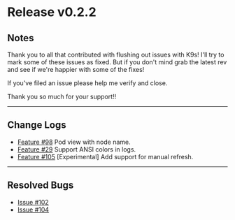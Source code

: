 # Release v0.2.2

## Notes

Thank you to all that contributed with flushing out issues with K9s! I'll try
to mark some of these issues as fixed. But if you don't mind grab the latest
rev and see if we're happier with some of the fixes!

If you've filed an issue please help me verify and close.

Thank you so much for your support!!

---

## Change Logs

+ [Feature #98](https://github.com/kswapd/k9s/issues/98) Pod view with node name.
+ [Feature #29](https://github.com/kswapd/k9s/issues/29) Support ANSI colors in logs.
+ [Feature #105](https://github.com/kswapd/k9s/issues/29) [Experimental] Add support for manual refresh.

---

## Resolved Bugs

+ [Issue #102](https://github.com/kswapd/k9s/issues/102)
+ [Issue #104](https://github.com/kswapd/k9s/issues/104)